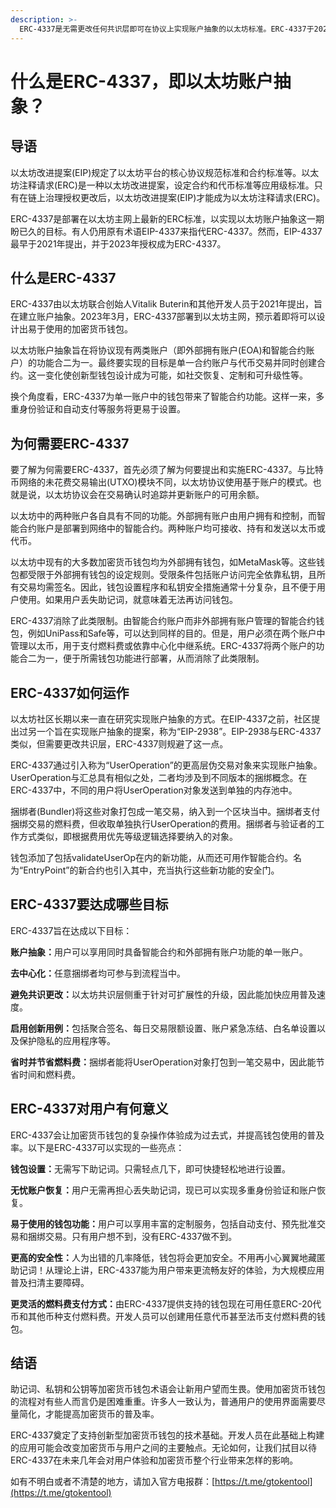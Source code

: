 ```yaml
---
description: >-
  ERC-4337是无需更改任何共识层即可在协议上实现账户抽象的以太坊标准。ERC-4337于2023年3月部署到以太坊主网，可实现在单个合约账户中进行交易和创建合约。这为设计用户友好型加密货币钱包打开了方便之门，进而促进并扩大钱包的应用范围。
---
```


# 什么是ERC-4337，即以太坊账户抽象？

## **导语**

以太坊改进提案(EIP)规定了以太坊平台的核心协议规范标准和合约标准等。以太坊注释请求(ERC)是一种以太坊改进提案，设定合约和代币标准等应用级标准。只有在链上治理授权更改后，以太坊改进提案(EIP)才能成为以太坊注释请求(ERC)。

ERC-4337是部署在以太坊主网上最新的ERC标准，以实现以太坊账户抽象这一期盼已久的目标。有人仍用原有术语EIP-4337来指代ERC-4337。然而，EIP-4337最早于2021年提出，并于2023年授权成为ERC-4337。

## **什么是ERC-4337**

ERC-4337由以太坊联合创始人Vitalik Buterin和其他开发人员于2021年提出，旨在建立账户抽象。2023年3月，ERC-4337部署到以太坊主网，预示着即将可以设计出易于使用的加密货币钱包。

以太坊账户抽象旨在将协议现有两类账户（即外部拥有账户(EOA)和智能合约账户）的功能合二为一。最终要实现的目标是单一合约账户与代币交易并同时创建合约。这一变化使创新型钱包设计成为可能，如社交恢复、定制和可升级性等。

换个角度看，ERC-4337为单一账户中的钱包带来了智能合约功能。这样一来，多重身份验证和自动支付等服务将更易于设置。

## **为何需要ERC-4337**

要了解为何需要ERC-4337，首先必须了解为何要提出和实施ERC-4337。与比特币网络的未花费交易输出(UTXO)模块不同，以太坊协议使用基于账户的模式。也就是说，以太坊协议会在交易确认时追踪并更新账户的可用余额。

以太坊中的两种账户各自具有不同的功能。外部拥有账户由用户拥有和控制，而智能合约账户是部署到网络中的智能合约。两种账户均可接收、持有和发送以太币或代币。

以太坊中现有的大多数加密货币钱包均为外部拥有钱包，如MetaMask等。这些钱包都受限于外部拥有钱包的设定规则。受限条件包括账户访问完全依靠私钥，且所有交易均需签名。因此，钱包设置程序和私钥安全措施通常十分复杂，且不便于用户使用。如果用户丢失助记词，就意味着无法再访问钱包。

ERC-4337消除了此类限制。由智能合约账户而非外部拥有账户管理的智能合约钱包，例如UniPass和Safe等，可以达到同样的目的。但是，用户必须在两个账户中管理以太币，用于支付燃料费或依靠中心化中继系统。ERC-4337将两个账户的功能合二为一，便于所需钱包功能进行部署，从而消除了此类限制。

## **ERC-4337如何运作**

以太坊社区长期以来一直在研究实现账户抽象的方式。在EIP-4337之前，社区提出过另一个旨在实现账户抽象的提案，称为“EIP-2938”。EIP-2938与ERC-4337类似，但需要更改共识层，ERC-4337则规避了这一点。

ERC-4337通过引入称为“UserOperation”的更高层伪交易对象来实现账户抽象。UserOperation与汇总具有相似之处，二者均涉及到不同版本的捆绑概念。在ERC-4337中，不同的用户将UserOperation对象发送到单独的内存池中。

捆绑者(Bundler)将这些对象打包成一笔交易，纳入到一个区块当中。捆绑者支付捆绑交易的燃料费，但收取单独执行UserOperation的费用。捆绑者与验证者的工作方式类似，即根据费用优先等级逻辑选择要纳入的对象。

钱包添加了包括validateUserOp在内的新功能，从而还可用作智能合约。名为“EntryPoint”的新合约也引入其中，充当执行这些新功能的安全门。

## **ERC-4337要达成哪些目标**

ERC-4337旨在达成以下目标：

**账户抽象：**&#x7528;户可以享用同时具备智能合约和外部拥有账户功能的单一账户。

**去中心化：**&#x4EFB;意捆绑者均可参与到流程当中。

**避免共识更改：**&#x4EE5;太坊共识层侧重于针对可扩展性的升级，因此能加快应用普及速度。

**启用创新用例：**&#x5305;括聚合签名、每日交易限额设置、账户紧急冻结、白名单设置以及保护隐私的应用程序等。

**省时并节省燃料费：**&#x6346;绑者能将UserOperation对象打包到一笔交易中，因此能节省时间和燃料费。

## **ERC-4337对用户有何意义**

ERC-4337会让加密货币钱包的复杂操作体验成为过去式，并提高钱包使用的普及率。以下是ERC-4337可以实现的一些亮点：

**钱包设置：**&#x65E0;需写下助记词。只需轻点几下，即可快捷轻松地进行设置。

**无忧账户恢复：**&#x7528;户无需再担心丢失助记词，现已可以实现多重身份验证和账户恢复。

**易于使用的钱包功能：**&#x7528;户可以享用丰富的定制服务，包括自动支付、预先批准交易和捆绑交易。只有用户想不到，没有ERC-4337做不到。

**更高的安全性：**&#x4EBA;为出错的几率降低，钱包将会更加安全。不用再小心翼翼地藏匿助记词！从理论上讲，ERC-4337能为用户带来更流畅友好的体验，为大规模应用普及扫清主要障碍。

**更灵活的燃料费支付方式：**&#x7531;ERC-4337提供支持的钱包现在可用任意ERC-20代币和其他币种支付燃料费。开发人员可以创建用任意代币甚至法币支付燃料费的钱包。

## **结语**

助记词、私钥和公钥等加密货币钱包术语会让新用户望而生畏。使用加密货币钱包的流程对有些人而言仍是困难重重。许多人一致认为，普通用户的使用界面需要尽量简化，才能提高加密货币的普及率。

ERC-4337奠定了支持创新型加密货币钱包的技术基础。开发人员在此基础上构建的应用可能会改变加密货币与用户之间的主要触点。无论如何，让我们拭目以待ERC-4337在未来几年会对用户体验和加密货币整个行业带来怎样的影响。



如有不明白或者不清楚的地方，请加入官方电报群：[https://t.me/gtokentool](https://t.me/gtokentool)

